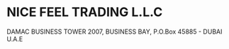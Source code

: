 # NICE FEEL TRADING L.L.C

DAMAC BUSINESS TOWER 2007, BUSINESS BAY, P.O.Box 45885 - DUBAI U.A.E

 



